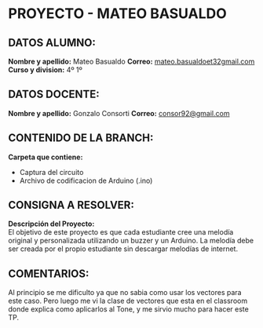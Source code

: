 ﻿# **PROYECTO - MATEO BASUALDO**

## DATOS ALUMNO:

**Nombre y apellido:** Mateo Basualdo
**Correo:** [mateo.basualdoet32gmail.com](https://mail.google.com/mail/?view=cm&fs=1&to=mateo.basualdoet32@gmail.com&authuser=1%29)
**Curso y division:** 4º 1º

## DATOS DOCENTE:
**Nombre y apellido:** Gonzalo Consorti
**Correo:** [consor92@gmail.com](https://mail.google.com/mail/?view=cm&fs=1&to=consor92%40gmail.com&authuser=1)

## CONTENIDO DE LA BRANCH:

**Carpeta que contiene:**

- Captura del circuito
- Archivo de codificacion de Arduino (.ino)

## CONSIGNA A RESOLVER:

**Descripción del Proyecto:**  
El objetivo de este proyecto es que cada estudiante cree una melodía original y personalizada utilizando un buzzer y un Arduino. La melodía debe ser creada por el propio estudiante sin descargar melodías de internet.

## COMENTARIOS:

Al principio se me dificulto ya que no sabia como usar los vectores para este caso. Pero luego me vi la clase de vectores que esta en el classroom donde explica como aplicarlos al Tone, y me sirvio mucho para hacer este TP.
